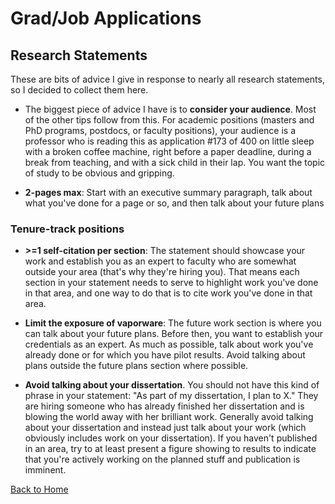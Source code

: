 # Grad/Job Applications

## Research Statements
These are bits of advice I give in response to nearly all research statements, so I decided to collect them here.

* The biggest piece of advice I have is to **consider your audience**. Most of the other tips follow from this. For academic positions (masters and PhD programs, postdocs, or faculty positions), your audience is a professor who is reading this as application #173 of 400 on little sleep with a broken coffee machine, right before a paper deadline, during a break from teaching, and with a sick child in their lap. You want the topic of study to be obvious and gripping.

* **2-pages max**: Start with an executive summary paragraph, talk about what you've done for a page or so, and then talk about your future plans

### Tenure-track positions
* **>=1 self-citation per section**: The statement should showcase your work and establish you as an expert to faculty who are somewhat outside your area (that's why they're hiring you). That means each section in your statement needs to serve to highlight work you've done in that area, and one way to do that is to cite work you've done in that area.

* **Limit the exposure of vaporware**: The future work section is where you can talk about your future plans. Before then, you want to establish your credentials as an expert. As much as possible, talk about work you've already done or for which you have pilot results. Avoid talking about plans outside the future plans section where possible.

* **Avoid talking about your dissertation**. You should not have this kind of phrase in your statement: "As part of my dissertation, I plan to X."  They are hiring someone who has already finished her dissertation and is blowing the world away with her brilliant work. Generally avoid talking about your dissertation and instead just talk about your work (which obviously includes work on your dissertation). If you haven't published in an area, try to at least present a figure showing to results to indicate that you're actively working on the planned stuff and publication is imminent.

[Back to Home](README.md)